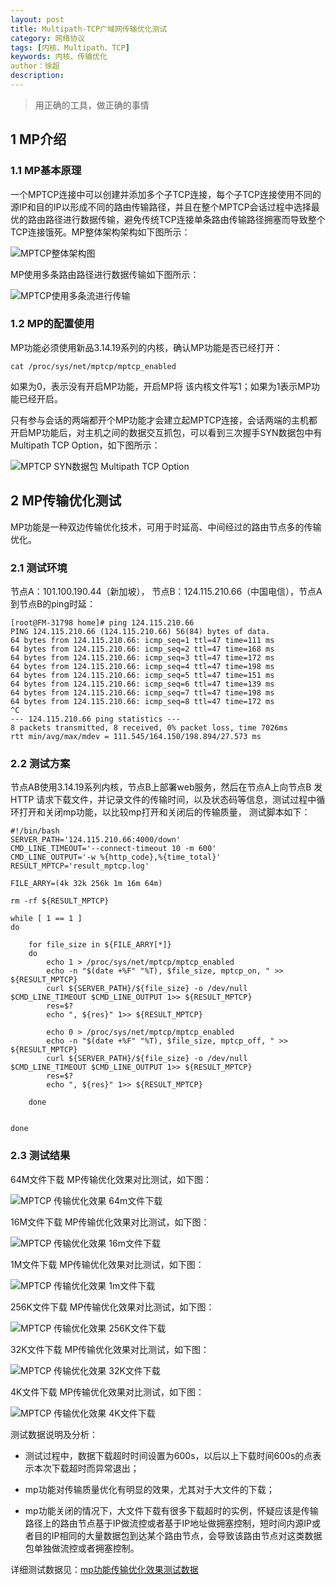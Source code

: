```yaml
---
layout: post
title: Multipath-TCP广域网传输优化测试
category: 网络协议
tags: [内核、Multipath、TCP]
keywords: 内核、传输优化
author：徐超
description:
---
```



> 用正确的工具，做正确的事情

## 1 MP介绍

### 1.1 MP基本原理

一个MPTCP连接中可以创建并添加多个子TCP连接，每个子TCP连接使用不同的源IP和目的IP以形成不同的路由传输路径，并且在整个MPTCP会话过程中选择最优的路由路径进行数据传输，避免传统TCP连接单条路由传输路径拥塞而导致整个TCP连接饿死。MP整体架构架构如下图所示：

![MPTCP整体架构图](http://7u2rbh.com1.z0.glb.clouddn.com/paasch1.png)

MP使用多条路由路径进行数据传输如下图所示：

![MPTCP使用多条流进行传输](http://7u2rbh.com1.z0.glb.clouddn.com/paasch4.png)

### 1.2 MP的配置使用

MP功能必须使用新品3.14.19系列的内核，确认MP功能是否已经打开：

	cat /proc/sys/net/mptcp/mptcp_enabled

如果为0，表示没有开启MP功能，开启MP将 该内核文件写1；如果为1表示MP功能已经开启。

只有参与会话的两端都开个MP功能才会建立起MPTCP连接，会话两端的主机都开启MP功能后，对主机之间的数据交互抓包，可以看到三次握手SYN数据包中有Multipath TCP Option，如下图所示：

![MPTCP SYN数据包 Multipath TCP Option](http://7u2rbh.com1.z0.glb.clouddn.com/multipath-syn.png)

	
## 2 MP传输优化测试

MP功能是一种双边传输优化技术，可用于时延高、中间经过的路由节点多的传输优化。

### 2.1 测试环境
	
节点A：101.100.190.44（新加坡）， 节点B：124.115.210.66（中国电信），节点A到节点B的ping时延：

	[root@FM-31798 home]# ping 124.115.210.66
	PING 124.115.210.66 (124.115.210.66) 56(84) bytes of data.	
	64 bytes from 124.115.210.66: icmp_seq=1 ttl=47 time=111 ms
	64 bytes from 124.115.210.66: icmp_seq=2 ttl=47 time=168 ms
	64 bytes from 124.115.210.66: icmp_seq=3 ttl=47 time=172 ms
	64 bytes from 124.115.210.66: icmp_seq=4 ttl=47 time=198 ms
	64 bytes from 124.115.210.66: icmp_seq=5 ttl=47 time=151 ms
	64 bytes from 124.115.210.66: icmp_seq=6 ttl=47 time=139 ms
	64 bytes from 124.115.210.66: icmp_seq=7 ttl=47 time=198 ms
	64 bytes from 124.115.210.66: icmp_seq=8 ttl=47 time=172 ms
	^C
	--- 124.115.210.66 ping statistics ---
	8 packets transmitted, 8 received, 0% packet loss, time 7026ms
	rtt min/avg/max/mdev = 111.545/164.150/198.894/27.573 ms

### 2.2 测试方案

节点AB使用3.14.19系列内核，节点B上部署web服务，然后在节点A上向节点B 发HTTP 请求下载文件，并记录文件的传输时间，以及状态码等信息，测试过程中循环打开和关闭mp功能，以比较mp打开和关闭后的传输质量， 测试脚本如下：

	#!/bin/bash
	SERVER_PATH='124.115.210.66:4000/down'
	CMD_LINE_TIMEOUT='--connect-timeout 10 -m 600'
	CMD_LINE_OUTPUT='-w %{http_code},%{time_total}'
	RESULT_MPTCP='result_mptcp.log'
	
	FILE_ARRY=(4k 32k 256k 1m 16m 64m)
	
	rm -rf ${RESULT_MPTCP}

	while [ 1 == 1 ]
	do
	
    	for file_size in ${FILE_ARRY[*]}
    	do
        	echo 1 > /proc/sys/net/mptcp/mptcp_enabled
        	echo -n "$(date +%F" "%T), $file_size, mptcp_on, " >> ${RESULT_MPTCP}
        	curl ${SERVER_PATH}/${file_size} -o /dev/null $CMD_LINE_TIMEOUT $CMD_LINE_OUTPUT 1>> ${RESULT_MPTCP}
        	res=$?
        	echo ", ${res}" 1>> ${RESULT_MPTCP}
			
        	echo 0 > /proc/sys/net/mptcp/mptcp_enabled
        	echo -n "$(date +%F" "%T), $file_size, mptcp_off, " >> ${RESULT_MPTCP}
        	curl ${SERVER_PATH}/${file_size} -o /dev/null $CMD_LINE_TIMEOUT $CMD_LINE_OUTPUT 1>> ${RESULT_MPTCP}
        	res=$?
        	echo ", ${res}" 1>> ${RESULT_MPTCP}
			
    	done
		
		
	done


### 2.3 测试结果

64M文件下载 MP传输优化效果对比测试，如下图：

![MPTCP 传输优化效果 64m文件下载](http://7u2rbh.com1.z0.glb.clouddn.com/mp_64m.jpg)

16M文件下载 MP传输优化效果对比测试，如下图：

![MPTCP 传输优化效果 16m文件下载](http://7u2rbh.com1.z0.glb.clouddn.com/mp_16m.jpg)

1M文件下载 MP传输优化效果对比测试，如下图：

![MPTCP 传输优化效果 1m文件下载](http://7u2rbh.com1.z0.glb.clouddn.com/mp_1m.jpg)

256K文件下载 MP传输优化效果对比测试，如下图：

![MPTCP 传输优化效果 256K文件下载](http://7u2rbh.com1.z0.glb.clouddn.com/mp_256k.jpg)

32K文件下载 MP传输优化效果对比测试，如下图：

![MPTCP 传输优化效果 32K文件下载](http://7u2rbh.com1.z0.glb.clouddn.com/mp_32k.jpg)

4K文件下载 MP传输优化效果对比测试，如下图：

![MPTCP 传输优化效果 4K文件下载](http://7u2rbh.com1.z0.glb.clouddn.com/mp_4k.jpg)

测试数据说明及分析：

- 测试过程中，数据下载超时时间设置为600s，以后以上下载时间600s的点表示本次下载超时而异常退出；

- mp功能对传输质量优化有明显的效果，尤其对于大文件的下载；

- mp功能关闭的情况下，大文件下载有很多下载超时的实例，怀疑应该是传输路径上的路由节点基于IP做流控或者基于IP地址做拥塞控制，短时间内源IP或者目的IP相同的大量数据包到达某个路由节点，会导致该路由节点对这类数据包单独做流控或者拥塞控制。



详细测试数据见：[mp功能传输优化效果测试数据](http://172.16.1.131/doc-hub/mp-testing.xlsx)

